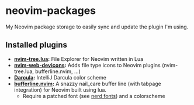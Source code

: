 # neovim-packages
My Neovim package storage to easily sync and update the plugin I'm using.

## Installed plugins
- **[nvim-tree.lua](https://github.com/nvim-tree/nvim-tree.lua):** File Explorer for Neovim written in Lua
- **[nvim-web-devicons](https://github.com/nvim-tree/nvim-web-devicons):** Adds file type icons to Neovim plugins (nvim-tree.lua, bufferline.nvim, ...)
- **[Darcula](https://github.com/doums/darcula):** IntelliJ Darcula color scheme
- **[bufferline.nvim](https://github.com/akinsho/bufferline.nvim):** A snazzy nail_care buffer line (with tabpage integration) for Neovim built using lua.
    - Require a patched font (see [nerd fonts](https://github.com/ryanoasis/nerd-fonts)) and a colorscheme
